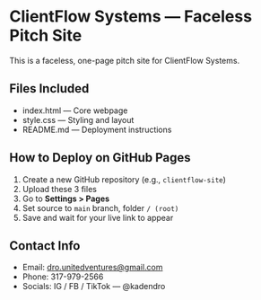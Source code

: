 
# ClientFlow Systems — Faceless Pitch Site

This is a faceless, one-page pitch site for ClientFlow Systems.

## Files Included
- index.html — Core webpage
- style.css — Styling and layout
- README.md — Deployment instructions

## How to Deploy on GitHub Pages

1. Create a new GitHub repository (e.g., `clientflow-site`)
2. Upload these 3 files
3. Go to **Settings > Pages**
4. Set source to `main` branch, folder `/ (root)`
5. Save and wait for your live link to appear

## Contact Info
- Email: dro.unitedventures@gmail.com
- Phone: 317-979-2566
- Socials: IG / FB / TikTok — @kadendro
